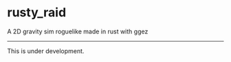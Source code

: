 # rusty_raid
A 2D gravity sim roguelike made in rust with ggez
_____________________________

This is under development.
